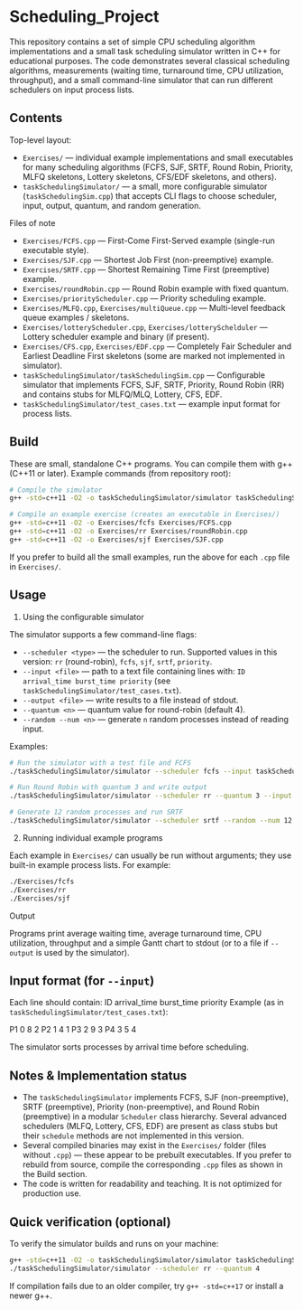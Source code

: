 # Scheduling_Project

This repository contains a set of simple CPU scheduling algorithm implementations and a small task scheduling simulator written in C++ for educational purposes. The code demonstrates several classical scheduling algorithms, measurements (waiting time, turnaround time, CPU utilization, throughput), and a small command-line simulator that can run different schedulers on input process lists.

## Contents

Top-level layout:

- `Exercises/` — individual example implementations and small executables for many scheduling algorithms (FCFS, SJF, SRTF, Round Robin, Priority, MLFQ skeletons, Lottery skeletons, CFS/EDF skeletons, and others).
- `taskSchedulingSimulator/` — a small, more configurable simulator (`taskSchedulingSim.cpp`) that accepts CLI flags to choose scheduler, input, output, quantum, and random generation.

Files of note

- `Exercises/FCFS.cpp` — First-Come First-Served example (single-run executable style).
- `Exercises/SJF.cpp` — Shortest Job First (non-preemptive) example.
- `Exercises/SRTF.cpp` — Shortest Remaining Time First (preemptive) example.
- `Exercises/roundRobin.cpp` — Round Robin example with fixed quantum.
- `Exercises/priorityScheduler.cpp` — Priority scheduling example.
- `Exercises/MLFQ.cpp`, `Exercises/multiQueue.cpp` — Multi-level feedback queue examples / skeletons.
- `Exercises/lotteryScheduler.cpp`, `Exercises/lotterySchelduler` — Lottery scheduler example and binary (if present).
- `Exercises/CFS.cpp`, `Exercises/EDF.cpp` — Completely Fair Scheduler and Earliest Deadline First skeletons (some are marked not implemented in simulator).
- `taskSchedulingSimulator/taskSchedulingSim.cpp` — Configurable simulator that implements FCFS, SJF, SRTF, Priority, Round Robin (RR) and contains stubs for MLFQ/MLQ, Lottery, CFS, EDF.
- `taskSchedulingSimulator/test_cases.txt` — example input format for process lists.

## Build

These are small, standalone C++ programs. You can compile them with g++ (C++11 or later). Example commands (from repository root):

```bash
# Compile the simulator
g++ -std=c++11 -O2 -o taskSchedulingSimulator/simulator taskSchedulingSimulator/taskSchedulingSim.cpp

# Compile an example exercise (creates an executable in Exercises/)
g++ -std=c++11 -O2 -o Exercises/fcfs Exercises/FCFS.cpp
g++ -std=c++11 -O2 -o Exercises/rr Exercises/roundRobin.cpp
g++ -std=c++11 -O2 -o Exercises/sjf Exercises/SJF.cpp
```

If you prefer to build all the small examples, run the above for each `.cpp` file in `Exercises/`.

## Usage

1) Using the configurable simulator

The simulator supports a few command-line flags:

- `--scheduler <type>` — the scheduler to run. Supported values in this version: `rr` (round-robin), `fcfs`, `sjf`, `srtf`, `priority`.
- `--input <file>` — path to a text file containing lines with: `ID arrival_time burst_time priority` (see `taskSchedulingSimulator/test_cases.txt`).
- `--output <file>` — write results to a file instead of stdout.
- `--quantum <n>` — quantum value for round-robin (default 4).
- `--random --num <n>` — generate `n` random processes instead of reading input.

Examples:

```bash
# Run the simulator with a test file and FCFS
./taskSchedulingSimulator/simulator --scheduler fcfs --input taskSchedulingSimulator/test_cases.txt

# Run Round Robin with quantum 3 and write output
./taskSchedulingSimulator/simulator --scheduler rr --quantum 3 --input taskSchedulingSimulator/test_cases.txt --output rr_output.txt

# Generate 12 random processes and run SRTF
./taskSchedulingSimulator/simulator --scheduler srtf --random --num 12
```

2) Running individual example programs

Each example in `Exercises/` can usually be run without arguments; they use built-in example process lists. For example:

```bash
./Exercises/fcfs
./Exercises/rr
./Exercises/sjf
```

Output

Programs print average waiting time, average turnaround time, CPU utilization, throughput and a simple Gantt chart to stdout (or to a file if `--output` is used by the simulator).

## Input format (for `--input`)

Each line should contain: ID arrival_time burst_time priority
Example (as in `taskSchedulingSimulator/test_cases.txt`):

P1 0 8 2
P2 1 4 1
P3 2 9 3
P4 3 5 4

The simulator sorts processes by arrival time before scheduling.

## Notes & Implementation status

- The `taskSchedulingSimulator` implements FCFS, SJF (non-preemptive), SRTF (preemptive), Priority (non-preemptive), and Round Robin (preemptive) in a modular `Scheduler` class hierarchy. Several advanced schedulers (MLFQ, Lottery, CFS, EDF) are present as class stubs but their `schedule` methods are not implemented in this version.
- Several compiled binaries may exist in the `Exercises/` folder (files without `.cpp`) — these appear to be prebuilt executables. If you prefer to rebuild from source, compile the corresponding `.cpp` files as shown in the Build section.
- The code is written for readability and teaching. It is not optimized for production use.

## Quick verification (optional)

To verify the simulator builds and runs on your machine:

```bash
g++ -std=c++11 -O2 -o taskSchedulingSimulator/simulator taskSchedulingSimulator/taskSchedulingSim.cpp
./taskSchedulingSimulator/simulator --scheduler rr --quantum 4
```

If compilation fails due to an older compiler, try `g++ -std=c++17` or install a newer g++.
